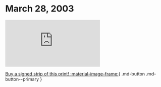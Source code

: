 # March 28, 2003

![](https://www.achewood.com/comic.php?date=03282003)

[Buy a signed strip of this print! :material-image-frame:](https://achewood-holiday-pop-up.myshopify.com/products/strip#03282003){ .md-button .md-button--primary }
